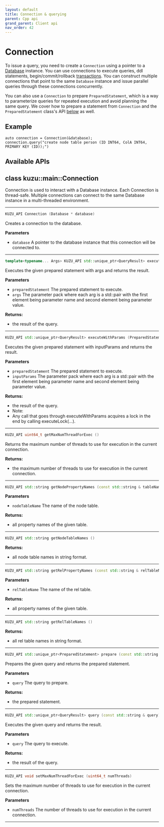 ```yaml
---
layout: default
title: Connection & querying
parent: Cpp api
grand_parent: Client api
nav_order: 42
---
```


# Connection

To issue a query, you need to create a `Connection` using a pointer to 
a [Database](database.md) instance. You can use connections
to execute queries, ddl statements, begin/commit/rollback [transactions](../transactions.md).
You can construct multiple connections that point to the same `Database`
instance and issue parallel queries through these connections concurrently.

You can also use a `Connection` to prepare `PreparedStatement`, which
is a way to parameterize queries for repeated execution
and avoid planning the same query. We cover how to prepare
a statement from `Connection` and the `PreparedStatement` class's API
[below](#preparedstatement) as well.


## Example
```
auto connection = Connection(&database);
connection.query("create node table person (ID INT64, ColA INT64, PRIMARY KEY (ID));")
```

## Available APIs
## class kuzu::main::Connection

Connection is used to interact with a Database instance. Each Connection is thread-safe. Multiple connections can connect to the same Database instance in a multi-threaded environment.  

---

```c++
KUZU_API Connection (Database * database)
```
Creates a connection to the database. 

**Parameters**
- `database` A pointer to the database instance that this connection will be connected to. 

---

```c++
template<typename... Args> KUZU_API std::unique_ptr<QueryResult> execute (PreparedStatement * preparedStatement, std::pair< std::string, Args >... args)
```
Executes the given prepared statement with args and returns the result. 

**Parameters**
- `preparedStatement` The prepared statement to execute. 
- `args` The parameter pack where each arg is a std::pair with the first element being parameter name and second element being parameter value. 

**Returns:**
- the result of the query. 

---

```c++
KUZU_API std::unique_ptr<QueryResult> executeWithParams (PreparedStatement * preparedStatement, std::unordered_map< std::string, std::shared_ptr< common::Value >> & inputParams)
```
Executes the given prepared statement with inputParams and returns the result. 

**Parameters**
- `preparedStatement` The prepared statement to execute. 
- `inputParams` The parameter pack where each arg is a std::pair with the first element being parameter name and second element being parameter value. 

**Returns:**
- the result of the query. 
- Note:
- Any call that goes through executeWithParams acquires a lock in the end by calling executeLock(...). 

---

```c++
KUZU_API uint64_t getMaxNumThreadForExec ()
```
Returns the maximum number of threads to use for execution in the current connection. 

**Returns:**
- the maximum number of threads to use for execution in the current connection. 

---

```c++
KUZU_API std::string getNodePropertyNames (const std::string & tableName)
```

**Parameters**
- `nodeTableName` The name of the node table. 

**Returns:**
- all property names of the given table. 

---

```c++
KUZU_API std::string getNodeTableNames ()
```

**Returns:**
- all node table names in string format. 

---

```c++
KUZU_API std::string getRelPropertyNames (const std::string & relTableName)
```

**Parameters**
- `relTableName` The name of the rel table. 

**Returns:**
- all property names of the given table. 

---

```c++
KUZU_API std::string getRelTableNames ()
```

**Returns:**
- all rel table names in string format. 

---

```c++
KUZU_API std::unique_ptr<PreparedStatement> prepare (const std::string & query)
```
Prepares the given query and returns the prepared statement. 

**Parameters**
- `query` The query to prepare. 

**Returns:**
- the prepared statement. 

---

```c++
KUZU_API std::unique_ptr<QueryResult> query (const std::string & query)
```
Executes the given query and returns the result. 

**Parameters**
- `query` The query to execute. 

**Returns:**
- the result of the query. 

---

```c++
KUZU_API void setMaxNumThreadForExec (uint64_t numThreads)
```
Sets the maximum number of threads to use for execution in the current connection. 

**Parameters**
- `numThreads` The number of threads to use for execution in the current connection. 

---

